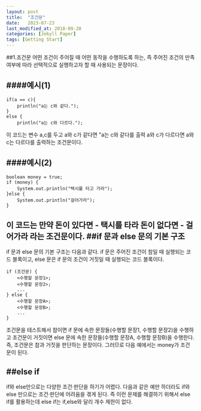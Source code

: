 ```yaml
---
layout: post
title:  "조건문"
date:   2023-07-23
last_modified_at: 2018-09-20
categories: [Jekyll Paper]
tags: [Getting Start]
---
```

##1.조건문
어떤 조건이 주어질 때 어떤 동작을 수행하도록 하는, 즉 주어진 조건의 만족 여부에 따라 선택적으로 실행하고자 할 때 사용되는 문장이다.

####예시(1)
---
```
if(a == c){
    println("a는 c와 같다.");
}
else {
    println("a는 c와 다르다.");
```
이 코드는 변수 a,c를 두고 a와 c가 같다면 "a는 c와 같다를 출력
a와 c가 다르다면 a와 c는 다르다를 출력하는 조건문이다.

####예시(2)
---
```
boolean money = true;
if (money) {
    System.out.println("택시를 타고 가라");
}else {
    System.out.println("걸어가라");
}
```
이 코드는 만약 돈이 있다면 - 택시를 타라
돈이 없다면 - 걸어가라 라는 조건문이다.
##if 문과 else 문의 기본 구조
---
if 문과 else 문의 기본 구조는 다음과 같다. if 문은 주어진 조건이 참일 때 실행되는 코드 블록이고, else 문은 if 문의 조건이 거짓일 때 실행되는 코드 블록이다.
```
if (조건문) {
    <수행할 문장1>;
    <수행할 문장2>;
    ...
} else {
    <수행할 문장A>;
    <수행할 문장B>;
    ...
}
```

조건문을 테스트해서 참이면 if 문에 속한 문장들(수행할 문장1, 수행할 문장2)을 수행하고 조건문이 거짓이면 else 문에 속한 문장들(수행할 문장A, 수행할 문장B)을 수행한다. 즉, 조건문은 참과 거짓을 판단하는 문장이다. 그러므로 다음 예에서는 money가 조건문이 된다.

##else if
---
if와 else만으로는 다양한 조건·판단을 하기가 어렵다. 다음과 같은 예만 하더라도 if와 else 만으로는 조건·판단에 어려움을 겪게 된다.
즉 이런 문제를 해결하기 위해서 else if를 활용하는데 else if는 if,else와 달리 개수 제한이 없다.